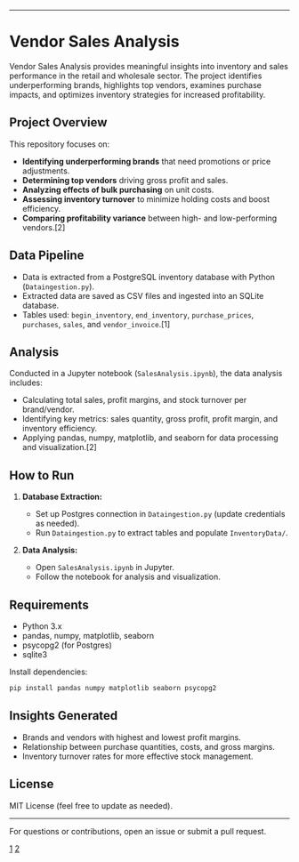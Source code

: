 
***

# Vendor Sales Analysis

Vendor Sales Analysis provides meaningful insights into inventory and sales performance in the retail and wholesale sector. The project identifies underperforming brands, highlights top vendors, examines purchase impacts, and optimizes inventory strategies for increased profitability.

## Project Overview

This repository focuses on:
- **Identifying underperforming brands** that need promotions or price adjustments.
- **Determining top vendors** driving gross profit and sales.
- **Analyzing effects of bulk purchasing** on unit costs.
- **Assessing inventory turnover** to minimize holding costs and boost efficiency.
- **Comparing profitability variance** between high- and low-performing vendors.[2]

## Data Pipeline

- Data is extracted from a PostgreSQL inventory database with Python (`Dataingestion.py`).
- Extracted data are saved as CSV files and ingested into an SQLite database.
- Tables used: `begin_inventory`, `end_inventory`, `purchase_prices`, `purchases`, `sales`, and `vendor_invoice`.[1]

## Analysis

Conducted in a Jupyter notebook (`SalesAnalysis.ipynb`), the data analysis includes:
- Calculating total sales, profit margins, and stock turnover per brand/vendor.
- Identifying key metrics: sales quantity, gross profit, profit margin, and inventory efficiency.
- Applying pandas, numpy, matplotlib, and seaborn for data processing and visualization.[2]

## How to Run

1. **Database Extraction:**
   - Set up Postgres connection in `Dataingestion.py` (update credentials as needed).
   - Run `Dataingestion.py` to extract tables and populate `InventoryData/`.

2. **Data Analysis:**
   - Open `SalesAnalysis.ipynb` in Jupyter.
   - Follow the notebook for analysis and visualization.

## Requirements

- Python 3.x
- pandas, numpy, matplotlib, seaborn
- psycopg2 (for Postgres)
- sqlite3

Install dependencies:

```bash
pip install pandas numpy matplotlib seaborn psycopg2
```

## Insights Generated

- Brands and vendors with highest and lowest profit margins.
- Relationship between purchase quantities, costs, and gross margins.
- Inventory turnover rates for more effective stock management.

## License

MIT License (feel free to update as needed).

***

For questions or contributions, open an issue or submit a pull request.

[1](https://ppl-ai-file-upload.s3.amazonaws.com/web/direct-files/attachments/50359516/9757179d-31cd-4201-be1a-bcb44efb7190/Dataingestion.py)
[2](https://ppl-ai-file-upload.s3.amazonaws.com/web/direct-files/attachments/50359516/33f88da4-52f1-4dc5-a49c-1cd096370e05/SalesAnalysis.ipynb)
